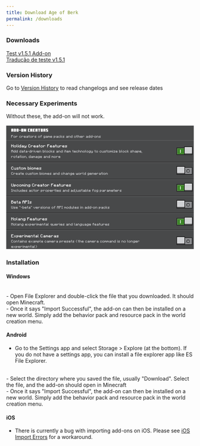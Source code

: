 ```yaml
---
title: Download Age of Berk
permalink: /downloads
---
```


 

### Downloads
<a href="https://github.com/S3XT4-Studio/Age-of-Berk-Add-on-Information/releases/download/Hotfix/Age.of.Berk.Test.v1.5.1.mcaddon">Test v1.5.1 Add-on</a>
<br>
<a href="https://github.com/S3XT4-Studio/Age-of-Berk-Add-on-Information/releases/download/Translation/Dragoes.de.Berk.Traducao.para.portugues.mcaddon">Tradução de teste v1.5.1</a>
<br>
### Version History
Go to [Version History](/versions.md) to read changelogs and see release dates
<br>

### Necessary Experiments
Without these, the add-on will not work.
<br>
<br>
![Experiments](assets/experiment.png)
<br>

### Installation

#### Windows
<br>
- Open File Explorer and double-click the file that you downloaded. It should open Minecraft.
<br>
- Once it says "Import Successful", the add-on can then be installed on a new world. Simply add the behavior pack and resource pack in the world creation menu.

#### Android
- Go to the Settings app and select Storage > Explore (at the bottom). If you do not have a settings app, you can install a file explorer app like ES File Explorer.
<br>
- Select the directory where you saved the file, usually "Download". Select the file, and the add-on should open in Minecraft
<br>
- Once it says "Import Successful", the add-on can then be installed on a new world. Simply add the behavior pack and resource pack in the world creation menu.

#### iOS
- There is currently a bug with importing add-ons on iOS. Please see [iOS Import Errors](/ios.md) for a workaround.
